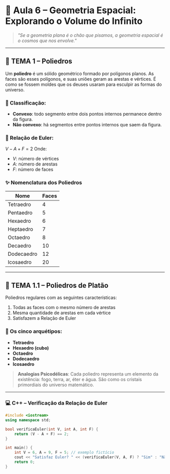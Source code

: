 # 🌌 Aula 6 – Geometria Espacial: Explorando o Volume do Infinito

> *"Se a geometria plana é o chão que pisamos, a geometria espacial é o cosmos que nos envolve."*

---

## 🧊 TEMA 1 – Poliedros

Um **poliedro** é um sólido geométrico formado por polígonos planos. As faces são esses polígonos, e suas uniões geram as arestas e vértices. É como se fossem moldes que os deuses usaram para esculpir as formas do universo.

### 🔹 Classificação:

* **Convexo**: todo segmento entre dois pontos internos permanece dentro da figura.
* **Não convexo**: há segmentos entre pontos internos que saem da figura.

### 📏 Relação de Euler:

$V - A + F = 2$
Onde:

* $V$: número de vértices
* $A$: número de arestas
* $F$: número de faces

### ✨ Nomenclatura dos Poliedros

| Nome       | Faces |
| ---------- | ----- |
| Tetraedro  | 4     |
| Pentaedro  | 5     |
| Hexaedro   | 6     |
| Heptaedro  | 7     |
| Octaedro   | 8     |
| Decaedro   | 10    |
| Dodecaedro | 12    |
| Icosaedro  | 20    |

---

## 🔮 TEMA 1.1 – Poliedros de Platão

Poliedros regulares com as seguintes características:

1. Todas as faces com o mesmo número de arestas
2. Mesma quantidade de arestas em cada vértice
3. Satisfazem a Relação de Euler

### 💠 Os cinco arquétipos:

* **Tetraedro**
* **Hexaedro (cubo)**
* **Octaedro**
* **Dodecaedro**
* **Icosaedro**

> **Analogias Psicodélicas**: Cada poliedro representa um elemento da existência: fogo, terra, ar, éter e água. São como os cristais primordiais do universo matemático.

---

### 💻 C++ – Verificação da Relação de Euler

```cpp
#include <iostream>
using namespace std;

bool verificaEuler(int V, int A, int F) {
    return (V - A + F) == 2;
}

int main() {
    int V = 6, A = 9, F = 5; // exemplo fictício
    cout << "Satisfaz Euler? " << (verificaEuler(V, A, F) ? "Sim" : "Não") << endl;
    return 0;
}
```
